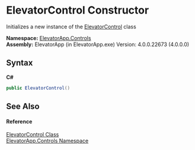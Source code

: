 # ElevatorControl Constructor 
 

Initializes a new instance of the <a href="T_ElevatorApp_Controls_ElevatorControl">ElevatorControl</a> class

**Namespace:**&nbsp;<a href="N_ElevatorApp_Controls">ElevatorApp.Controls</a><br />**Assembly:**&nbsp;ElevatorApp (in ElevatorApp.exe) Version: 4.0.0.22673 (4.0.0.0)

## Syntax

**C#**<br />
``` C#
public ElevatorControl()
```


## See Also


#### Reference
<a href="T_ElevatorApp_Controls_ElevatorControl">ElevatorControl Class</a><br /><a href="N_ElevatorApp_Controls">ElevatorApp.Controls Namespace</a><br />